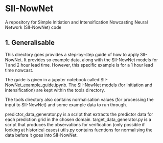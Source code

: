 # SII-NowNet
A repository for Simple Initiation and Intensification Nowcasting Neural Network (SII-NowNet) code


## 1. Generalisable

This directory goes provides a step-by-step guide of how to apply SII-NowNet. It provides so example data, along with the SII-NowNet models for 1 and 2 hour lead time. However, this specific example is for a 1 hour lead time nowcast. 

The guide is given in a jupyter notebook called SII-NowNet_example_guide.ipynb. The SII-NowNet models (for initiation and intensification) are kept within the tools directory. 

The tools directory also contains normalisation values (for processing the input to SII-NowNet) and some example data to run through.

predictor_data_generator.py is a script that extracts the predictor data for each prediction grid in the chosen domain.
target_data_generator.py is a script that produces the observations for verification (only possible if looking at historical cases)
utils.py contains fucntions for normalising the data before it goes into SII-NowNet.



